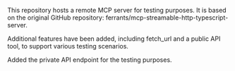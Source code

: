This repository hosts a remote MCP server for testing purposes.
It is based on the original GitHub repository: ferrants/mcp-streamable-http-typescript-server.

Additional features have been added, including fetch_url and a public API tool, to support various testing scenarios.

Added the private API endpoint for the testing purposes. 
